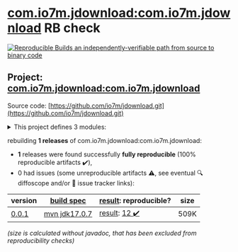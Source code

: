 [com.io7m.jdownload:com.io7m.jdownload](https://central.sonatype.com/artifact/com.io7m.jdownload/com.io7m.jdownload/0.0.1/versions) RB check
=======

[![Reproducible Builds](https://reproducible-builds.org/images/logos/rb.svg) an independently-verifiable path from source to binary code](https://reproducible-builds.org/)

## Project: [com.io7m.jdownload:com.io7m.jdownload](https://central.sonatype.com/artifact/com.io7m.jdownload/com.io7m.jdownload/0.0.1/versions)

Source code: [https://github.com/io7m/jdownload.git](https://github.com/io7m/jdownload.git)

<details><summary>This project defines 3 modules:</summary>

* [com.io7m.jdownload:com.io7m.jdownload](https://central.sonatype.com/artifact/com.io7m.jdownload/com.io7m.jdownload/0.0.1)
* [com.io7m.jdownload:com.io7m.jdownload.core](https://central.sonatype.com/artifact/com.io7m.jdownload/com.io7m.jdownload.core/0.0.1)
* [com.io7m.jdownload:com.io7m.jdownload.tests](https://central.sonatype.com/artifact/com.io7m.jdownload/com.io7m.jdownload.tests/0.0.1)
</details>

rebuilding **1 releases** of com.io7m.jdownload:com.io7m.jdownload:
- **1** releases were found successfully **fully reproducible** (100% reproducible artifacts :heavy_check_mark:),
- 0 had issues (some unreproducible artifacts :warning:, see eventual :mag: diffoscope and/or :memo: issue tracker links):

| version | [build spec](/BUILDSPEC.md) | [result](https://reproducible-builds.org/docs/jvm/): reproducible? | size |
| -- | --------- | ------ | -- |
| [0.0.1](https://central.sonatype.com/artifact/com.io7m.jdownload/com.io7m.jdownload/0.0.1/pom) | [mvn jdk17.0.7](com.io7m.jdownload-0.0.1.buildspec) | [result](com.io7m.jdownload-0.0.1.buildinfo): [12 :heavy_check_mark: ](com.io7m.jdownload-0.0.1.buildcompare) | 509K |

<i>(size is calculated without javadoc, that has been excluded from reproducibility checks)</i>
